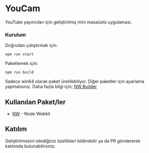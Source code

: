 # YouCam

YouTube yayıncıları için geliştirilmiş mini masaüstü uygulaması.

### Kurulum

Doğrudan çalıştırmak için:

```
npm run start
```

Paketlemek için:

```
npm run build
```

Sadece win64 olarak paket üretilebiliyor. Diğer paketler için ayarlama yapmalısınız.
Daha fazla bilgi için; [NW Builder](https://docs.nwjs.io/en/latest/For%20Developers/Building%20NW.js/)

## Kullanılan Paket/ler

* [NW](https://nwjs.io/) - Node Webkit

## Katılım

Geliştirilmesini istediğiniz özellikleri bildirebilir ya da PR göndererek katılımda bulunabilirsiniz.
